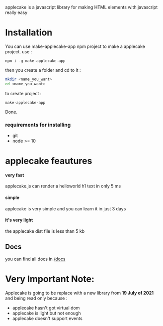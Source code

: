 applecake is a javascript library for making HTML elements with javascript really easy 
# Installation
You can use make-applecake-app npm project to make a applecake project.
use : 
```npm
npm i -g make-applecake-app
```
then you create a folder and cd to it :
```bash
mkdir <name_you_want>
cd <name_you_want>
```
to create project :
```
make-applecake-app
```
Done.
### requirements for installing
- git
- node >= 10

# applecake feautures

#### very fast

applecake.js can render a helloworld h1 text in only 5 ms
#### simple

applecake is very simple and you can learn it in just 3 days
#### it's very light
the applecake dist file is less than 5 kb

## Docs 
you can find  all docs in <a href="./docs">/docs</a>

# Very Important Note:
Applecake is going to be replace with a new library from **19 July of 2021** and being read only because :
- applecake hasn't got virtual dom
- applecake is light but not enough 
- applecake doesn't support events
